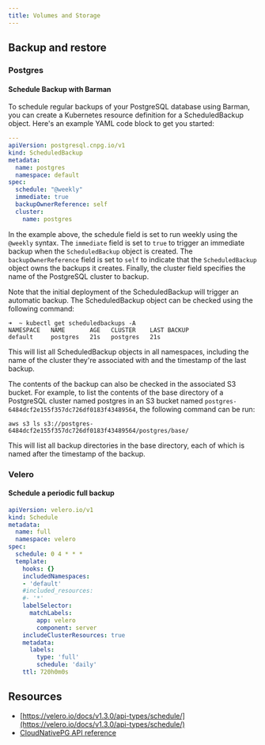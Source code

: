 ```yaml
---
title: Volumes and Storage
---
```


## Backup and restore

### Postgres

#### Schedule Backup with Barman

To schedule regular backups of your PostgreSQL database using Barman, you can create a Kubernetes resource definition for a ScheduledBackup object. Here's an example YAML code block to get you started:

```yaml
---
apiVersion: postgresql.cnpg.io/v1
kind: ScheduledBackup
metadata:
  name: postgres
  namespace: default
spec:
  schedule: "@weekly"
  immediate: true
  backupOwnerReference: self
  cluster:
    name: postgres
```

In the example above, the schedule field is set to run weekly using the `@weekly` syntax. The `immediate` field is set to `true` to trigger an immediate backup when the `ScheduledBackup` object is created. The `backupOwnerReference` field is set to `self` to indicate that the `ScheduledBackup` object owns the backups it creates. Finally, the cluster field specifies the name of the PostgreSQL cluster to backup.

Note that the initial deployment of the ScheduledBackup will trigger an automatic backup. The ScheduledBackup object can be checked using the following command:

```
➜  ~ kubectl get scheduledbackups -A
NAMESPACE   NAME       AGE   CLUSTER    LAST BACKUP
default     postgres   21s   postgres   21s
```

This will list all ScheduledBackup objects in all namespaces, including the name of the cluster they're associated with and the timestamp of the last backup.

The contents of the backup can also be checked in the associated S3 bucket. For example, to list the contents of the base directory of a PostgreSQL cluster named postgres in an S3 bucket named `postgres-6484dcf2e155f357dc726df0183f43489564`, the following command can be run:

```
aws s3 ls s3://postgres-6484dcf2e155f357dc726df0183f43489564/postgres/base/
```

This will list all backup directories in the base directory, each of which is named after the timestamp of the backup.

### Velero

#### Schedule a periodic full backup

```yaml
apiVersion: velero.io/v1
kind: Schedule
metadata:
  name: full
  namespace: velero
spec:
  schedule: 0 4 * * *
  template:
    hooks: {}
    includedNamespaces:
    - 'default'
    #included_resources:
    #- '*'
    labelSelector:
      matchLabels:
        app: velero
        component: server
    includeClusterResources: true
    metadata:
      labels:
        type: 'full'
        schedule: 'daily'
    ttl: 720h0m0s
```

## Resources

+ [https://velero.io/docs/v1.3.0/api-types/schedule/](https://velero.io/docs/v1.3.0/api-types/schedule/)
+ [CloudNativePG API reference](https://cloudnative-pg.io/documentation/1.20/api_reference/)
